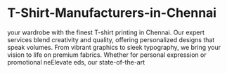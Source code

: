 # T-Shirt-Manufacturers-in-Chennai
your wardrobe with the finest T-shirt printing in Chennai. Our expert services blend creativity and quality, offering personalized designs that speak volumes. From vibrant graphics to sleek typography, we bring your vision to life on premium fabrics. Whether for personal expression or promotional neElevate eds, our state-of-the-art
